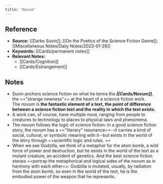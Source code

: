 ```yaml
---
title: "Novum"
---
```

## Reference
- **Source:** [[Darko Suvin]]; [[On the Poetics of the Science Fiction Genre]]; [[Miscellaneous Notes/Daily Notes/2023-01-26]]
- **Keywords:** [[Cards/permanent notes]]
- **Relevant Notes:** 
	- [[Cards/Cognition]]
	- [[Cards/Estrangement]]
## Notes
- Suvin anchors science fiction on what he terms the **_[[Cards/Novum]]_**, the =="strange newness"== at the heart of a science fiction work. The _novum_ is **the fantastic element of a text, the point of difference between a science fiction text and the reality in which the text exists.** 
- A work can, of course, have multiple _nova_, ranging from people to creatures to technology to places to physical laws and phenomena. 
- The _novum_ follows the logic of science fiction: in a good science fiction story, the _novum_ has a =="literary" resonance==--it carries a kind of social, cultural, or symbolic meaning with it--but exists in the world of the story through ==scientific logic and rules. ==
- When we see Godzilla, we think of a metaphor for the atom bomb, a wild force of power and destruction, but he exists in the world of the text as a mutant creature, an accident of genetics. And the best science fiction stories ==portray the metaphorical and logical sides of the _novum_ as in harmony with each other==: Godzilla is mutated, usually, by radiation from the atom bomb, so even in the world of the text, he is the embodied power of the weapon that he represents.
